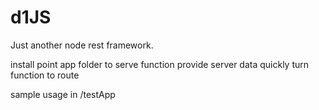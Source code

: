 # d1JS
Just another node rest framework.

install
point app folder to serve function
provide server data
quickly turn function to route

sample usage in /testApp